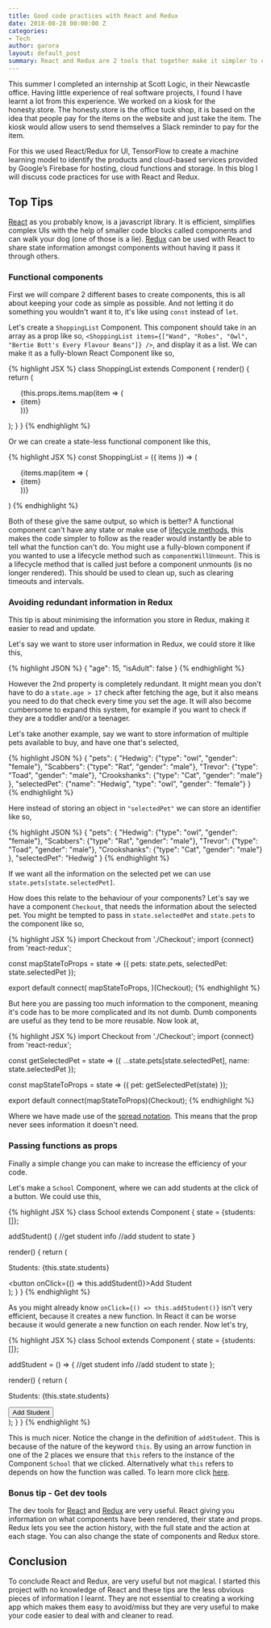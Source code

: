 ```yaml
---
title: Good code practices with React and Redux
date: 2018-08-28 00:00:00 Z
categories:
- Tech
author: garora
layout: default_post
summary: React and Redux are 2 tools that together make it simpler to create functional UIs. However there are many potential pitfalls when it comes to using them. In this blog I will walk you through some practices to keep in mind as you write your own code.
---
```


This summer I completed an internship at Scott Logic, in their Newcastle office. Having little experience of real software projects, I found I have learnt a lot from this experience. We worked on a kiosk for the honesty.store. The honesty.store is the office tuck shop, it is based on the idea that people pay for the items on the website and just take the item. The kiosk would allow users to send themselves a Slack reminder to pay for the item.

For this we used React/Redux for UI, TensorFlow to create a machine learning model to identify the products and cloud-based services provided by Google’s Firebase for hosting, cloud functions and storage. In this blog I will discuss code practices for use with React and Redux.

## Top Tips

[React](https://reactjs.org/) as you probably know, is a javascript library. It is efficient, simplifies complex UIs with the help of smaller code blocks called components and can walk your dog (one of those is a lie). [Redux](https://redux.js.org/basics/usagewithreact) can be used with React to share state information amongst components without having it pass it through others.

### Functional components

First we will compare 2 different bases to create components, this is all about keeping your code as simple as possible. And not letting it do something you wouldn't want it to, it's like using `const` instead of `let`.

Let's create a `ShoppingList` Component. This component should take in an array as a prop like so,
`<ShoppingList items={["Wand", "Robes", "Owl", "Bertie Bott's Every Flavour Beans"]} />`, and display it as a list. We can make it as a fully-blown React Component like so,

{% highlight JSX %}
class ShoppingList extends Component {
  render() {
    return (
      <div className="shopping-list">
        <ul>
          {this.props.items.map(item => (<li>{item}</li>))}
        </ul>
      </div>
    );
  }
}
{% endhighlight %}

Or we can create a state-less functional component like this,

{% highlight JSX %}
const ShoppingList = ({ items }) => (
      <div className="shopping-list">
        <ul>
          {items.map(item => (<li>{item}</li>))}
        </ul>
      </div>
    )
{% endhighlight %}

Both of these give the same output, so which is better? A functional component can't have any state or make use of [lifecycle methods](https://reactjs.org/docs/react-component.html), this makes the code simpler to follow as the reader would instantly be able to tell what the function can't do. You might use a fully-blown component if you wanted to use a lifecycle method such as `componentWillUnmount`. This is a lifecycle method that is called just before a component unmounts (is no longer rendered). This should be used to clean up, such as clearing timeouts and intervals.

### Avoiding redundant information in Redux

This tip is about minimising the information you store in Redux, making it easier to read and update.

Let's say we want to store user information in Redux, we could store it like this,

{% highlight JSON %}
{
  "age": 15,
  "isAdult": false
}
{% endhighlight %}

However the 2nd property is completely redundant. It might mean you don't have to do a `state.age > 17` check after fetching the age, but it also means you need to do that check every time you set the age. It will also become cumbersome to expand this system, for example if you want to check if they are a toddler and/or a teenager.

Let's take another example, say we want to store information of multiple pets available to buy, and have one that's selected,

{% highlight JSON %}
{
  "pets": {
    "Hedwig": {"type": "owl", "gender": "female"},
    "Scabbers": {"type": "Rat", "gender": "male"},
    "Trevor": {"type": "Toad", "gender": "male"},
    "Crookshanks": {"type": "Cat", "gender": "male"}
  },
    "selectedPet": {"name": "Hedwig", "type": "owl", "gender": "female"}
}
{% endhighlight %}

Here instead of storing an object in `"selectedPet"` we can store an identifier like so,

{% highlight JSON %}
{
  "pets": {
    "Hedwig": {"type": "owl", "gender": "female"},
    "Scabbers": {"type": "Rat", "gender": "male"},
    "Trevor": {"type": "Toad", "gender": "male"},
    "Crookshanks": {"type": "Cat", "gender": "male"}
  },
    "selectedPet": "Hedwig"
}
{% endhighlight %}

If we want all the information on the selected pet we can use `state.pets[state.selectedPet]`.

How does this relate to the behaviour of your components? Let's say we have a component `Checkout`, that needs the information about the selected pet. You might be tempted to pass in `state.selectedPet` and `state.pets` to the component like so,

{% highlight JSX %}
import Checkout from './Checkout';
import {connect} from 'react-redux';

const mapStateToProps = state => ({
    pets: state.pets,
    selectedPet: state.selectedPet
});

export default connect(
  mapStateToProps,
)(Checkout);
{% endhighlight %}

But here you are passing too much information to the component, meaning it's code has to be more complicated and its not dumb. Dumb components are useful as they tend to be more reusable. Now look at,

{% highlight JSX %}
import Checkout from './Checkout';
import {connect} from 'react-redux';

const getSelectedPet = state => ({
  ...state.pets[state.selectedPet],
  name: state.selectedPet
});

const mapStateToProps = state => ({
  pet: getSelectedPet(state)
});

export default connect(mapStateToProps)(Checkout);
{% endhighlight %}

Where we have made use of the [spread notation](https://developer.mozilla.org/en-US/docs/Web/JavaScript/Reference/Operators/Spread_syntax). This means that the prop never sees information it doesn't need.

### Passing functions as props

Finally a simple change you can make to increase the efficiency of your code.

Let's make a `School` Component, where we can add students at the click of a button. We could use this,

{% highlight JSX %}
class School extends Component {
  state = {students: []};

  addStudent() {
    //get student info
    //add student to state
  }

  render() {
    return (
      <div>
        <p>Students: {this.state.students}</p>
        <button onClick={() => this.addStudent()}>Add Student</button>
      </div>
    );
  }
}
{% endhighlight %}

As you might already know `onClick={() => this.addStudent()}` isn't very efficient, because it creates a new function. In React it can be worse because it would generate a new function on each render. Now let's try,

{% highlight JSX %}
class School extends Component {
  state = {students: []};

  addStudent = () => {
    //get student info
    //add student to state
  };

  render() {
    return (
      <div>
        <p>Students: {this.state.students}</p>
        <button onClick={this.addStudent}>Add Student</button>
      </div>
    );
  }
}
{% endhighlight %}

This is much nicer. Notice the change in the definition of `addStudent`. This is because of the nature of the keyword `this`. By using an arrow function in one of the 2 places we ensure that `this` refers to the instance of the Component `School` that we clicked. Alternatively what `this` refers to depends on how the function was called. To learn more click [here](https://developer.mozilla.org/en-US/docs/Web/JavaScript/Reference/Operators/this).

### Bonus tip - Get dev tools

The dev tools for [React](https://github.com/facebook/react-devtools) and [Redux](https://github.com/zalmoxisus/redux-devtools-extension) are very useful. React giving you information on what components have been rendered, their state and props. Redux lets you see the action history, with the full state and the action at each stage. You can also change the state of components and Redux store.

## Conclusion

To conclude React and Redux, are very useful but not magical. I started this project with no knowledge of React and these tips are the less obvious pieces of information I learnt. They are not essential to creating a working app which makes them easy to avoid/miss but they are very useful to make your code easier to deal with and cleaner to read.
